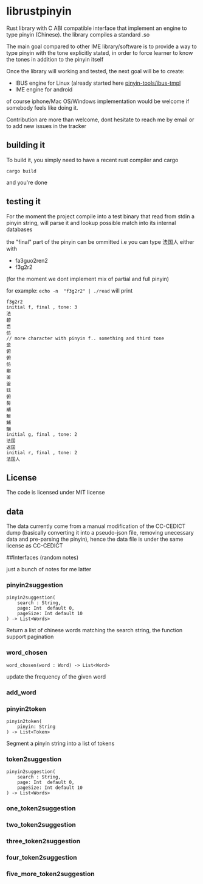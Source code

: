# librustpinyin

Rust library with C ABI compatible interface that implement an engine to type
pinyin (Chinese). the library compiles a standard .so


The main goal compared to other IME library/software is to provide a way to 
type pinyin with the tone explicitly stated, in order to force learner to
know the tones in addition to the pinyin itself

Once the library will working and tested, the next goal will be to create:

  * IBUS engine for Linux (already started here [pinyin-tools/ibus-tmpl](https://github.com/pinyin-tools/ibus-tmpl)
  * IME engine for android 

of course iphone/Mac OS/Windows implementation would be welcome if somebody
feels like doing it.


Contribution are more than welcome, dont hesitate to reach me by email
or to add new issues in the tracker

## building it

To build it, you simply need to have a recent rust compiler and cargo

    cargo build 

and you're done


## testing it

For the moment the project compile into a test binary that read from
stdin a pinyin string, will parse it and lookup possible match into its
internal databases 

the "final" part of the pinyin can be ommitted i.e you can type 法国人 either with

   * fa3guo2ren2
   * f3g2r2

(for the moment we dont implement mix of partial and full pinyin)

for example: `echo -n  "f3g2r2" | ./read` will print 

    f3g2r2 
    initial f, final , tone: 3
    法
    䂲
    乶
    仿
    // more character with pinyin f.. something and third tone
    佱
    俯
    俯
    仿
    郙
    釜
    釡
    鍅
    俯
    髣
    鬴
    魬
    鯆
    黼
    initial g, final , tone: 2
    法国
    返国
    initial r, final , tone: 2
    法国人


## License 

The code is licensed under MIT license 


## data

The data currently come from a manual modification of the CC-CEDICT dump
(basically converting it into a pseudo-json file, removing unecessary data
and pre-parsing the pinyin), hence the data file is under the same license
as CC-CEDICT



##Interfaces (random notes)

just a bunch of notes for me latter

### pinyin2suggestion

    pinyin2suggestion(
        search : String,
        page: Int  default 0,
        pageSize: Int default 10
    ) -> List<Words>

Return a list of chinese words matching the search string,
the function support pagination

### word\_chosen

    word_chosen(word : Word) -> List<Word>

update the frequency of the given word


### add\_word

### pinyin2token

    pinyin2token(
        pinyin: String
    ) -> List<Token>

Segment a pinyin string into a list of tokens


### token2suggestion

    pinyin2suggestion(
        search : String,
        page: Int  default 0,
        pageSize: Int default 10
    ) -> List<Words>

### one\_token2suggestion

### two\_token2suggestion

### three\_token2suggestion

### four\_token2suggestion

### five\_more\_token2suggestion




